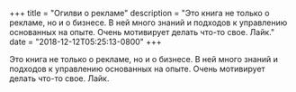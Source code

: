 
+++
title = "Огилви о рекламе"
description = "Это книга не только о рекламе, но и о бизнесе. В ней много знаний и подходов к управлению основанных на опыте. Очень мотивирует делать что-то свое. Лайк."
date = "2018-12-12T05:25:13-0800"
+++

Это книга не только о рекламе, но и о бизнесе. В ней много знаний и подходов к управлению основанных на опыте. Очень мотивирует делать что-то свое. Лайк.
